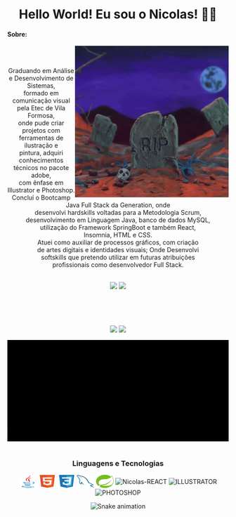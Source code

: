<h1 align ="center"> Hello World! Eu sou o Nicolas! 🧟‍♂️</h1>

<h4 aling="center">Sobre: </h4>
<div align="left">
<img align="right" src="mao.gif" alt="drawing" width="350"/>
  <br> 
  <br>
<p align ="center">Graduando em Análise e Desenvolvimento de Sistemas,<br> 
  formado em comunicação visual pela Etec de Vila Formosa,<br>
  onde pude criar projetos com ferramentas de ilustração e<br>
  pintura, adquiri conhecimentos técnicos no pacote adobe,<br>
  com ênfase em Illustrator e Photoshop. <br>
  Concluí o Bootcamp Java Full Stack da Generation, onde <br>
  desenvolvi hardskills voltadas para a Metodologia Scrum, <br>
  desenvolvimento em Linguagem Java, banco de dados MySQL,<br>
  utilização do   Framework SpringBoot e também React, <br>
  Insomnia, HTML e CSS. <br>
  Atuei como auxiliar de processos gráficos, com criação <br>
  de artes digitais e identidades visuais; Onde Desenvolvi <br>
  softskills que pretendo utilizar em futuras atribuições<br>
 profissionais como desenvolvedor Full Stack.</p></div>
<br>

<div align="center">
  <a href="https://www.linkedin.com/in/albuquerquenicolas/" target="_blank"><img src="https://img.shields.io/badge/LinkedIn-008000?style=for-the-badge&logo=linkedin&logoColor=white" target="_blank"></a>
    <a href="mailto:contact.nicolasalbuquerque@gmail.com" target="_blank"><img src="https://img.shields.io/badge/Gmail-008000?style=for-the-badge&logo=gmail&logoColor=white" target="_blank"></a>
</div>

##

  <br><br>
<div align ="center">
  <img align="center" width="400px" src="https://github-readme-stats.vercel.app/api?username=NicolasAlbuquerque&show_icons=true,css&layout=compact&theme=blue-green" />
  <img align= "center" width="313px" src="https://github-readme-stats.vercel.app/api/top-langs/?username=NicolasAlbuquerque&layout=compact&theme=blue-green" />
</div>
<br>

<div align ="center">
  <img align="center" src="zombieevolution.gif" alt="drawing" width="600" />
</div>


 
  <div align= "center" ><br>
   <h3 aling ="center"> Linguagens e Tecnologias </h3>
  <img align="center" alt="Nicolas-Java" height="30" width="40" src="https://raw.githubusercontent.com/devicons/devicon/master/icons/java/java-original.svg">
  <img align="center" alt="Nicolas-HTML" height="30" width="40" src="https://raw.githubusercontent.com/devicons/devicon/master/icons/html5/html5-original.svg">
  <img align="center" alt="Nicolas-CSS" height="30" width="40" src="https://raw.githubusercontent.com/devicons/devicon/master/icons/css3/css3-original.svg">
  
  <img align="center" alt="Nicolas-MYSQL" height="30" width="40" src="https://raw.githubusercontent.com/devicons/devicon/master/icons/mysql/mysql-original.svg">
  <img align="center" alt="Nicolas-SPRING" height="30" width="40" src="https://raw.githubusercontent.com/devicons/devicon/master/icons/spring/spring-original.svg">
  <img align="center" alt="Nicolas-REACT" height="30" width="40" src="https://cdn.jsdelivr.net/gh/devicons/devicon/icons/react/react-original.svg" />
  <img align="center" alt="ILLUSTRATOR" height="30"  src="https://upload.wikimedia.org/wikipedia/commons/thumb/f/fb/Adobe_Illustrator_CC_icon.svg/2101px-Adobe_Illustrator_CC_icon.svg.png" />
  <img align="center" alt="PHOTOSHOP" height="30" src="https://upload.wikimedia.org/wikipedia/commons/thumb/a/af/Adobe_Photoshop_CC_icon.svg/2101px-Adobe_Photoshop_CC_icon.svg.png" />
  
  ![Snake animation](https://github.com/NicolasAlbuquerque/NicolasAlbuquerque/blob/output/github-contribution-grid-snake.svg)

  </div>





